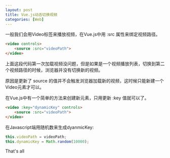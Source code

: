 ```yaml
---
layout: post
title: Vue.js动态切换视频
categories: [Web]
---
```


一般我们会用Video标签来播放视频，在Vue.js中用 :src 属性来绑定视频路径。

```html
<video controls>
    <source :src="videoPath">
</video>
```

上面这段代码第一次加载视频没问题，但是如果是一个视频播放列表，切换到第二个视频路径的时候，浏览器并没有切换新的视频。

原因是更新了 source 的值并不会触发浏览器加载新的视频，这时候只能新建一个Video元素才可以。

在Vue.js中有一个简单的方法来创建新元素，只用更新 :key 值就可以了。

```html
<video :key="dynamicKey" controls>
    <source :src="videoPath">
</video>
```

在Javascript端用随机数来生成dyanmicKey:

```javascript
this.videoPath = videoPath;
this.dynamicKey = Math.random(10000);
```

That's all
